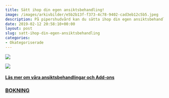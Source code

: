 ```yaml
---
title: Sätt ihop din egen ansiktsbehandling!
image: /images/arkivbilder/e5b2b13f-f373-4c78-9402-cad3eb12c5b5.jpeg
description: På pipershudvård kan du sätta ihop din egen ansiktsbehandling utifrån dina behov och din budget.
date: 2019-02-12 20:58:10+00:00
layout: post
slug: satt-ihop-din-egen-ansiktsbehandling
categories:
- Okategoriserade
---
```


![](https://pipershudvard.files.wordpress.com/2019/02/8d25a0ee-7170-4404-9176-dbd3ccba5147.jpeg)

![](https://pipershudvard.files.wordpress.com/2019/02/94c26744-bd5a-46b0-9704-b71a6b552854.jpeg)

#### [Läs mer om våra ansiktsbehandlingar och Add-ons](http://pipershudvard.com/ansiktsbehandlingar-cliniccare/)

### [BOKNING](http://pipershudvard.com/kontakta-oss/)
